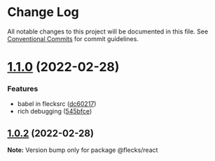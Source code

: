 # Change Log

All notable changes to this project will be documented in this file.
See [Conventional Commits](https://conventionalcommits.org) for commit guidelines.

# [1.1.0](https://git.hq.cha0s.io/cha0s/flecks/compare/v1.0.2...v1.1.0) (2022-02-28)


### Features

* babel in flecksrc ([dc60217](https://git.hq.cha0s.io/cha0s/flecks/commits/dc60217bd66d436eac6afe0e6d803f43a354bc6b))
* rich debugging ([545bfce](https://git.hq.cha0s.io/cha0s/flecks/commits/545bfce1ab602044041b370b413df62ae0cb9363))





## [1.0.2](https://git.hq.cha0s.io/cha0s/flecks/compare/v1.0.1...v1.0.2) (2022-02-28)

**Note:** Version bump only for package @flecks/react
